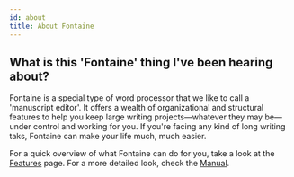 ```yaml
---
id: about
title: About Fontaine
---
```


## What is this 'Fontaine' thing I've been hearing about?

Fontaine is a special type of word processor that we like to call a 'manuscript editor'. It offers a wealth of organizational and structural features to help you keep large writing projects—whatever they may be—under control and working for you. If you're facing any kind of long writing taks, Fontaine can make your life much, much easier.

For a quick overview of what Fontaine can do for you, take a look at the [Features](features) page. For a more detailed look, check the [Manual](manual).